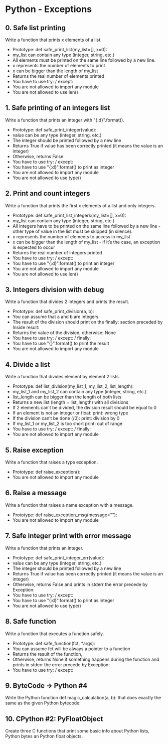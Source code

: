 # Python - Exceptions #

## 0. Safe list printing ##

Write a function that prints x elements of a list.
* Prototype: def safe_print_list(my_list=[], x=0):
* my_list can contain any type (integer, string, etc.)
* All elements must be printed on the same line followed by a new line.
* x represents the number of elements to print
* x can be bigger than the length of my_list
* Returns the real number of elements printed
* You have to use try: / except:
* You are not allowed to import any module
* You are not allowed to use len()

## 1. Safe printing of an integers list ##

Write a function that prints an integer with "{:d}".format().
* Prototype: def safe_print_integer(value):
* value can be any type (integer, string, etc.)
* The integer should be printed followed by a new line
* Returns True if value has been correctly printed (it means the value is an integer)
* Otherwise, returns False
* You have to use try: / except:
* You have to use "{:d}".format() to print as integer
* You are not allowed to import any module
* You are not allowed to use type()

## 2. Print and count integers ##

Write a function that prints the first x elements of a list and only integers.
* Prototype: def safe_print_list_integers(my_list=[], x=0):
* my_list can contain any type (integer, string, etc.)
* All integers have to be printed on the same line followed by a new line - other type of value in the list must be skipped (in silence).
* x represents the number of elements to access in my_list
* x can be bigger than the length of my_list - if it’s the case, an exception is expected to occur
* Returns the real number of integers printed
* You have to use try: / except:
* You have to use "{:d}".format() to print an integer
* You are not allowed to import any module
* You are not allowed to use len()

## 3. Integers division with debug ##

Write a function that divides 2 integers and prints the result.
* Prototype: def safe_print_division(a, b):
* You can assume that a and b are integers
* The result of the division should print on the finally: section preceded by Inside result:
* Returns the value of the division, otherwise: None
* You have to use try: / except: / finally:
* You have to use "{}".format() to print the result
* You are not allowed to import any module

## 4. Divide a list ##

Write a function that divides element by element 2 lists.
* Prototype: def list_division(my_list_1, my_list_2, list_length):
* my_list_1 and my_list_2 can contain any type (integer, string, etc.)
* list_length can be bigger than the length of both lists
* Returns a new list (length = list_length) with all divisions
* If 2 elements can’t be divided, the division result should be equal to 0
* If an element is not an integer or float:
		print: wrong type
* If the division can’t be done (/0):
		print: division by 0
* If my_list_1 or my_list_2 is too short
		print: out of range
* You have to use try: / except: / finally:
* You are not allowed to import any module

## 5. Raise exception ##

Write a function that raises a type exception.
* Prototype: def raise_exception():
* You are not allowed to import any module

## 6. Raise a message ##

Write a function that raises a name exception with a message.
* Prototype: def raise_exception_msg(message=""):
* You are not allowed to import any module

## 7. Safe integer print with error message ##

Write a function that prints an integer.
* Prototype: def safe_print_integer_err(value):
* value can be any type (integer, string, etc.)
* The integer should be printed followed by a new line
* Returns True if value has been correctly printed (it means the value is an integer)
* Otherwise, returns False and prints in stderr the error precede by Exception:
* You have to use try: / except:
* You have to use "{:d}".format() to print as integer
* You are not allowed to use type()

## 8. Safe function ##

Write a function that executes a function safely.
* Prototype: def safe_function(fct, *args):
* You can assume fct will be always a pointer to a function
* Returns the result of the function,
* Otherwise, returns None if something happens during the function and prints in stderr the error precede by Exception:
* You have to use try: / except:

## 9. ByteCode -> Python #4 ##

Write the Python function def magic_calculation(a, b): that does exactly the same as the given Python bytecode:

## 10. CPython #2: PyFloatObject ##
Create three C functions that print some basic info about Python lists, Python bytes an Python float objects.
